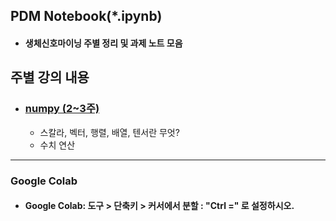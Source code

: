## PDM Notebook(*.ipynb)  
- #### 생체신호마이닝 주별 정리 및 과제 노트 모음  

## 주별 강의 내용
* ### [numpy (2~3주)](https://github.com/Redwoods/Py/tree/master/pdm2020/my-note/numpy)  
  - 스칼라, 벡터, 행렬, 배열, 텐서란 무엇?
  - 수치 연산
  
---
### Google Colab
- #### Google Colab: 도구 > 단축키 > 커서에서 분할 : "Ctrl =" 로 설정하시오.
